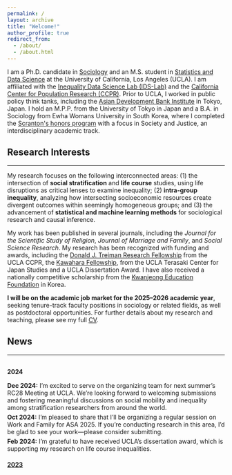 ```yaml
---
permalink: /
layout: archive
title: "Welcome!"
author_profile: true
redirect_from: 
  - /about/
  - /about.html
---
```




I am a Ph.D. candidate in [Sociology](https://soc.ucla.edu/) and an M.S. student in [Statistics and Data Science](https://statistics.ucla.edu/) at the University of California, Los Angeles (UCLA). I am affiliated with the [Inequality Data Science Lab (IDS-Lab)](https://www.inequalitydatasciencelab.org/) and the [California Center for Population Research (CCPR)](https://ccpr.ucla.edu/). Prior to UCLA, I worked in public policy think tanks, including the [Asian Development Bank Institute](https://www.adb.org/adbi/main) in Tokyo, Japan. I hold an M.P.P. from the University of Tokyo in Japan and a B.A. in Sociology from Ewha Womans University in South Korea, where I completed the [Scranton's honors program](https://www.ged.ewha.ac.kr/scranton/notice-board/story.do?mode=view&articleNo=168496&title=Johns+Hopkins+University+인턴십-+전나눔) with a focus in Society and Justice, an interdisciplinary academic track. 

## Research Interests 
------
My research focuses on the following interconnected areas: (1) the intersection of **social stratification** and **life course** studies, using life disruptions as critical lenses to examine inequality; (2) **intra-group inequality**, analyzing how intersecting socioeconomic resources create divergent outcomes within seemingly homogeneous groups; and (3) the advancement of **statistical and machine learning methods** for sociological research and causal inference.

My work has been published in several journals, including the _Journal for the Scientific Study of Religion_, _Journal of Marriage and Family_, and _Social Science Research_. My research has been recognized with funding and awards, including the [Donald J. Treiman Research Fellowship](https://ccpr.ucla.edu/funding/treiman-research-fellowship/) from the UCLA CCPR, the [Kawahara Fellowship](https://www.international.ucla.edu/japan/internal/4680), from the UCLA Terasaki Center for Japan Studies and a UCLA Dissertation Award. I have also received a nationally competitive scholarship from the [Kwanjeong Education Foundation](https://www.ikef.or.kr/) in Korea.

**I will be on the academic job market for the 2025–2026 academic year**, seeking tenure-track faculty positions in sociology or related fields, as well as postdoctoral opportunities. For further details about my research and teaching, please see my full [CV](/files/CV_NJ.pdf). 


## News
------
<style>
  ul.news-list {
    list-style-type: none; /* Removes default bullet points */
    padding-left: 0; /* Removes default padding */
    margin-top: 30px; /* Adds top margin */
  }

  ul.news-list li {
    margin-bottom: 20px; /* Adds space between news blocks */
  }

  .news-content {
    display: block; /* Default visibility for 2024 news */
    padding-top: 10px; /* Adds spacing above content */
  }

  .news-content.hidden {
    display: none; /* Hidden by default for previous years */
  }

  .year-title {
    font-weight: bold; /* Makes the year title bold */
    font-size: inherit; /* Inherit from the parent container */
    margin-bottom: 5px; /* Adds spacing below the year title */
    cursor: pointer; /* Indicates that the title is clickable */
  }

  .news-content ul {
    list-style-type: none; /* Removes bullet points for inner lists */
    padding-left: 0; /* Removes padding for inner lists */
    margin: 0; /* Removes margin for inner lists */
  }

  .news-content ul li {
    margin-bottom: 5px; /* Adds spacing between items in the same block */
  }

  @media (max-width: 768px) { /* Adjusts for devices with width up to 768px */
    ul.news-list {
      margin-top: 20px; /* Reduces top margin on smaller screens */
    }
  }
</style>

<script>
  function toggle_visibility(event, id) {
    event.preventDefault();
    var element = document.getElementById(id);
    if (element.classList.contains('hidden')) {
      element.classList.remove('hidden');
    } else {
      element.classList.add('hidden');
    }
  }
</script>

<ul class="news-list">
  <!-- 2024 News - Visible by Default -->
  <li>
    <div class="year-title">2024</div>
    <div class="news-content">
      <ul>
      <li> <b>Dec 2024:</b> I’m excited to serve on the organizing team for next summer’s RC28 Meeting at UCLA. We’re looking forward to welcoming submissions and fostering meaningful discussions on social mobility and inequality among stratification researchers from around the world.</li>
<li> <b>Oct 2024:</b> I’m pleased to share that I’ll be organizing a regular session on Work and Family for ASA 2025. If you’re conducting research in this area, I’d be glad to see your work—please consider submitting.</li>
<li> <b>Feb 2024:</b> I’m grateful to have received UCLA’s dissertation award, which is supporting my research on life course inequalities.</li>
      </ul>
    </div>
  </li>

  <!-- 2023 News - Hidden by Default -->
  <li>
    <a href="#news-2023">
    <div class="year-title" onclick="toggle_visibility(event, 'news-2023');">2023</div>
</a>
    <div id="news-2023" class="news-content hidden">
      <ul>
        <li> <b>June 2023:</b> I had the privilege of organizing SICSS-UCLA (Summer Institute in Computational Social Science) with a focus on causal inference. It was an inspiring experience to connect with scholars passionate about leveraging computational methods for social science research. Learn more about SICSS here: <a href="https://sicss.io">https://sicss.io</a>.</li>
      </ul>
    </div>
  </li>
</ul>




